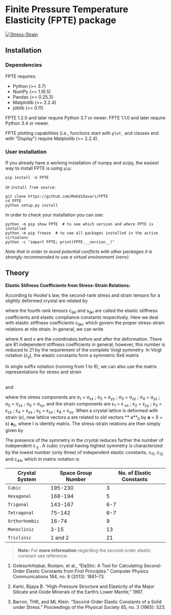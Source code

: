 # Finite Pressure Temperature Elasticity (FPTE) package

<a href="https://ibb.co/gJpS7Js"><img src="https://i.ibb.co/VTZgNTX/Stress-Strain.jpg" alt="Stress-Strain" border="0" /></a>

## Installation

### Dependencies

FPTE requires:

- Python (>= 3.7)
- NumPy (>= 1.16.5)
- Pandas (>= 0.25.3)
- Matplotlib (>= 2.2.4)
- joblib (>= 0.11)

FPTE 1.2.0 and later require Python 3.7 or newer. FPTE 1.1.0 and later require Python 3.4 or
newer.

FPTE plotting capabilities (i.e., functions start with `plot_` and classes end with "Display")
require Matplotlib (>= 2.2.4).

### User installation

If you already have a working installation of numpy and scipy, the easiest way to install FPTE
is using `pip`:

    pip install -U FPTE

or `install from source`:

    git clone https://github.com/MahdiDavari/FPTE
    cd FPTE
    python setup.py install

In order to check your installation you can use:

    python -m pip show FPTE  # to see which version and where FPTE is installed
    python -m pip freeze  # to see all packages installed in the active virtualenv
    python -c "import FPTE; print(FPTE.__version__)"

_Note that in order to avoid potential conflicts with other packages it is strongly recommended
to use a virtual environment (venv)._

## Theory

**Elastic Stifness Coefficients from Stress-Strain Relations:**

According to Hooke's law, the second-rank stress and strain tensors for a slightly deformed
crystal are related by

$$ $$

where the fourth rank tensors c<sub>ijkl</sub> and s<sub>ijkl</sub> are called the elastic
stiffness coefficients and elastic compliance constants respectively. Here we deal with elastic
stiffness coefficients c<sub>ijkl</sub>, which govern the proper stress-strain relations at nite
strain. In general, we can write

$$ $$

where X and x are the coordinates before and after the deformation. There are 81 independent
stiffness coefficients in general; however, this number is reduced to 21 by the requirement of
the complete Voigt symmetry. In Voigt notation (c<sub>ij</sub>), the elastic constants form a
symmetric 6x6 matrix

$$ $$

In single suffix notation (running from 1 to 6), we can also use the matrix representations for
stress and strain

$$ $$
<br>
and

$$ $$

where the stress components are &sigma;<sub>1</sub> = &sigma;<sub>xx</sub> ; &sigma;<sub>2</sub>
= &sigma;<sub>yy</sub> ; &sigma;<sub>3</sub> = &sigma;<sub>zz</sub> ; &sigma;<sub>4</sub> =
&sigma;<sub>yz</sub> ; &sigma;<sub>5</sub> = &sigma;<sub>zx</sub> ; &sigma;<sub>6</sub> =
&sigma;<sub>xy</sub>, and the strain components are &epsilon;<sub>1</sub> = &epsilon;<sub>
xx</sub> ; &epsilon;<sub>2</sub> = &epsilon;<sub>yy</sub> ; &epsilon;<sub>3</sub> =
&epsilon;<sub>zz</sub> ; &epsilon;<sub>4</sub> = &epsilon;<sub>yz</sub> ; &epsilon;<sub>5</sub>
= &epsilon;<sub>zx</sub> ; &epsilon;<sub>6</sub> = &epsilon;<sub>xy</sub>. When a crystal
lattice is deformed with strain (&epsilon;), new lattice vectors a are related to old vectors **
a**<sub>0</sub> by **a** = (I + &epsilon;) **a**<sub>0</sub>, where I is identity matrix. The
stress-strain relations are then simply given by

$$ $$

The presence of the symmetry in the crystal reduces further the number of independent c<sub>
ij</sub> . A cubic crystal having highest symmetry is characterized by the lowest number (only
three) of independent elastic constants, c<sub>11</sub>, c<sub>12</sub> and c<sub>44</sub>,
which in matrix notation is

$$ $$

|      Crystal System          |Space Group Number           |No. of Elastic Constants                         |
|----------------|-------------------------------|-----------------------------|
|`Cubic`|195-230     | 3  |
|`Hexagonal`    |168-194  |5    |
|`Trigonal`     |143-167|6-7|
|`Tetragonal` |75-142 |6-7|
|`Orthorhombic`| 16-74 | 9|
|`Monoclinic` | 3-15| 13|
|`Triclinic` | 1 and 2 | 21|

> **Note:** For **more information** regarding the second-order elastic constant see reference: <br>

1. Golesorkhtabar, Rostam, et al., “ElaStic: A Tool for Calculating Second-Order Elastic
   Constants from First Principles.” Computer Physics Communications 184, no. 8 (2013): 1861–73.

2. Karki, Bijaya B. “High-Pressure Structure and Elasticity of the Major Silicate and Oxide
   Minerals of the Earth’s Lower Mantle,” 1997.

3. Barron, THK, and ML Klein. “Second-Order Elastic Constants of a Solid under Stress.”
   Proceedings of the Physical Society 85, no. 3 (1965): 523.
